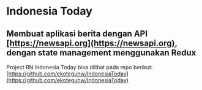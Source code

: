 # Indonesia Today

## Membuat aplikasi berita dengan API [https://newsapi.org](https://newsapi.org), dengan state management menggunakan Redux

Project RN Indonesia Today bisa dilihat pada repo berikut: [https://github.com/ekoteguhw/IndonesiaToday](https://github.com/ekoteguhw/IndonesiaToday)
